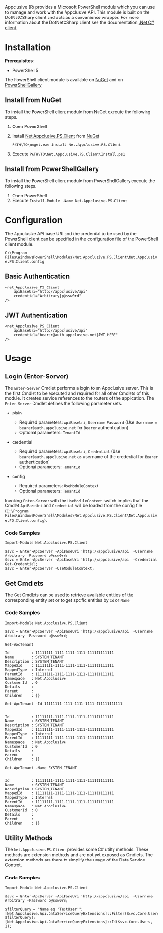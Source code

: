 Appclusive (R) provides a Microsoft PowerShell module which you can use to manage and work with the Appclusive API. This module is built on the DotNetCSharp client and acts as a convenience wrapper. For more information about the DotNetCSharp client see the documentation [.Net C# client](../DotNetCSharp/!index).


# Installation

**Prerequisites:**

* PowerShell 5

The PowerShell client module is available on [NuGet](https://www.nuget.org/packages/Net.Appclusive.PS.Client/) and on [PowerShellGallery](https://www.powershellgallery.com/packages/Net.Appclusive.PS.Client)

## Install from NuGet

To install the PowerShell client module from NuGet execute the following steps.

1. Open PowerShell
1. Install [Net.Appclusive.PS.Client](https://www.nuget.org/packages/Net.Appclusive.PS.Client/) from [NuGet](https://www.nuget.org/)

	`PATH\TO\nuget.exe install Net.Appclusive.PS.Client`

1. Execute `PATH\TO\Net.Appclusive.PS.Client\Install.ps1`

## Install from PowerShellGallery

To install the PowerShell client module from PowerShellGallery execute the following steps.

1. Open PowerShell
1. Execute `Install-Module -Name Net.Appclusive.PS.Client`

# Configuration

The Appclusive API base URI and the credential to be used by the PowerShell client can be specified in the configuration file of the PowerShell client module.

`C:\Program Files\WindowsPowerShell\Modules\Net.Appclusive.PS.Client\Net.Appclusive.PS.Client.config`

## Basic Authentication

	<net_Appclusive_PS_Client
		apiBaseUri="http://appclusive/api"
		credential="Arbitrary|p@ssw0rd"
	/>

## JWT Authentication

	<net_Appclusive_PS_Client
		apiBaseUri="http://appclusive/api"
		credential="bearer@auth.appclusive.net|JWT_HERE"
	/>


# Usage

## Login (Enter-Server)

The `Enter-Server` Cmdlet performs a login to an Appclusive server. This is the first Cmdlet to be executed and required for all other Cmdlets of this module. It creates service references to the routers of the application. The `Enter-Server` Cmdlet defines the following parameter sets. 

* plain

    * Required parameters: `ApiBaseUri`, `Username` `Password` (Use `Username` = `bearer@auth.appclusive.net` for `Bearer` authentication)
    * Optional parameters: `TenantId`

* credential

    * Required parameters: `ApiBaseUri`, `Credential` (Use `bearer@auth.appclusive.net` as username of the credential for `Bearer` authentication)
    * Optional parameters: `TenantId`
  
* config

    * Required parameters: `UseModuleContext`
    * Optional parameters: `TenantId`
  
Invoking `Enter-Server` with the `UseModuleContext` switch implies that the Cmdlet `ApiBaseUri` and `Credential` will be loaded from the config file (`C:\Program Files\WindowsPowerShell\Modules\Net.Appclusive.PS.Client\Net.Appclusive.PS.Client.config`).

### Code Samples

```
Import-Module Net.Appclusive.PS.Client

$svc = Enter-ApcServer -ApiBaseUri 'http://appclusive/api' -Username Arbitrary -Password p@ssw0rd;
$svc = Enter-ApcServer -ApiBaseUri 'http://appclusive/api' -Credential Get-Credential;
$svc = Enter-ApcServer -UseModuleContext;
```

## Get Cmdlets

The Get Cmdlets can be used to retrieve available entities of the corresponding entity set or to get spcific entities by `Id` or `Name`.

### Code Samples

```
Import-Module Net.Appclusive.PS.Client

$svc = Enter-ApcServer -ApiBaseUri 'http://appclusive/api' -Username Arbitrary -Password p@ssw0rd;

Get-ApcTenant

Id          : 11111111-1111-1111-1111-111111111111
Name        : SYSTEM_TENANT
Description : SYSTEM_TENANT
MappedId    : 11111111-1111-1111-1111-111111111111
MappedType  : Internal
ParentId    : 11111111-1111-1111-1111-111111111111
Namespace   : Net.Appclusive
CustomerId  : 0
Details     :
Parent      :
Children    : {}

Get-ApcTenant -Id 11111111-1111-1111-1111-111111111111


Id          : 11111111-1111-1111-1111-111111111111
Name        : SYSTEM_TENANT
Description : SYSTEM_TENANT
MappedId    : 11111111-1111-1111-1111-111111111111
MappedType  : Internal
ParentId    : 11111111-1111-1111-1111-111111111111
Namespace   : Net.Appclusive
CustomerId  : 0
Details     :
Parent      :
Children    : {}

Get-ApcTenant -Name SYSTEM_TENANT


Id          : 11111111-1111-1111-1111-111111111111
Name        : SYSTEM_TENANT
Description : SYSTEM_TENANT
MappedId    : 11111111-1111-1111-1111-111111111111
MappedType  : Internal
ParentId    : 11111111-1111-1111-1111-111111111111
Namespace   : Net.Appclusive
CustomerId  : 0
Details     :
Parent      :
Children    : {}
```

## Utility Methods

The `Net.Appclusive.PS.Client` provides some C# utilty methods. These methods are extension methods and are not yet exposed as Cmdlets. The extension methods are there to simplify the usage of the Data Service Context.


### Code Samples

```
Import-Module Net.Appclusive.PS.Client

$svc = Enter-ApcServer -ApiBaseUri 'http://appclusive/api' -Username Arbitrary -Password p@ssw0rd;

$filterQuery = "Name eq 'TestUser'";
[Net.Appclusive.Api.DataServiceQueryExtensions]::Filter($svc.Core.Users, $filterQuery);
[Net.Appclusive.Api.DataServiceQueryExtensions]::Id($svc.Core.Users, 1);
```
